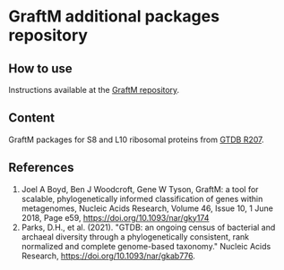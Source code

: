 # GraftM additional packages repository

## How to use

Instructions available at the [GraftM repository](https://github.com/geronimp/graftM).

## Content

GraftM packages for S8 and L10 ribosomal proteins from [GTDB R207](https://gtdb.ecogenomic.org/stats/r207).

## References

1. Joel A Boyd, Ben J Woodcroft, Gene W Tyson, GraftM: a tool for scalable, phylogenetically informed classification of genes within metagenomes, Nucleic Acids Research, Volume 46, Issue 10, 1 June 2018, Page e59, https://doi.org/10.1093/nar/gky174
2.  Parks, D.H., et al. (2021). "GTDB: an ongoing census of bacterial and archaeal diversity through a phylogenetically consistent, rank normalized and complete genome-based taxonomy." Nucleic Acids Research, https://doi.org/10.1093/nar/gkab776.
